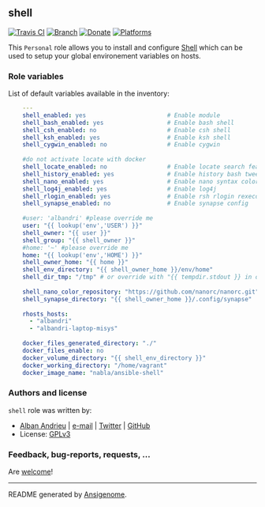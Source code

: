 ## shell

[![Travis CI](http://img.shields.io/travis/AlbanAndrieu/ansible-shell.svg?style=flat)](http://travis-ci.org/AlbanAndrieu/ansible-shell) [![Branch](http://img.shields.io/github/tag/AlbanAndrieu/ansible-shell.svg?style=flat-square)](https://github.com/AlbanAndrieu/ansible-shell/tree/master) [![Donate](https://img.shields.io/gratipay/AlbanAndrieu.svg?style=flat)](https://www.gratipay.com/AlbanAndrieu)  [![Platforms](http://img.shields.io/badge/platforms-debian%20/%20ubuntu-lightgrey.svg?style=flat)](#)

This ``Personal`` role allows you to install and configure [Shell](http://fr.wikipedia.org/wiki/Shell_Unix) 
which can be used to setup your global environement variables on hosts.




### Role variables

List of default variables available in the inventory:

```yaml
    ---
    shell_enabled: yes                       # Enable module
    shell_bash_enabled: yes                  # Enable bash shell
    shell_csh_enabled: no                    # Enable csh shell
    shell_ksh_enabled: yes                   # Enable ksh shell
    shell_cygwin_enabled: no                 # Enable cygwin
    
    #do not activate locate with docker
    shell_locate_enabled: no                 # Enable locate search feature
    shell_history_enabled: yes               # Enable history bash tweek
    shell_nano_enabled: yes                  # Enable nano syntax color
    shell_log4j_enabled: yes                 # Enable log4j
    shell_rlogin_enabled: yes                # Enable rsh rlogin rexecd
    shell_synapse_enabled: no                # Enable synapse config
    
    #user: 'albandri' #please override me
    user: "{{ lookup('env','USER') }}"
    shell_owner: "{{ user }}"
    shell_group: "{{ shell_owner }}"
    #home: '~' #please override me
    home: "{{ lookup('env','HOME') }}"
    shell_owner_home: "{{ home }}"
    shell_env_directory: "{{ shell_owner_home }}/env/home"
    shell_dir_tmp: "/tmp" # or override with "{{ tempdir.stdout }} in order to have be sure to download the file"
    
    shell_nano_color_repository: "https://github.com/nanorc/nanorc.git"
    shell_synapse_directory: "{{ shell_owner_home }}/.config/synapse"
    
    rhosts_hosts:
      - "albandri"
      - "albandri-laptop-misys"
    
    docker_files_generated_directory: "./"
    docker_files_enable: no
    docker_volume_directory: "{{ shell_env_directory }}"
    docker_working_directory: "/home/vagrant"
    docker_image_name: "nabla/ansible-shell"
```




### Authors and license

`shell` role was written by:
- [Alban Andrieu](fr.linkedin.com/in/nabla/) | [e-mail](mailto:alban.andrieu@free.fr) | [Twitter](https://twitter.com/AlbanAndrieu) | [GitHub](https://github.com/AlbanAndrieu)
- License: [GPLv3](https://tldrlegal.com/license/gnu-general-public-license-v3-%28gpl-3%29)

### Feedback, bug-reports, requests, ...

Are [welcome](https://github.com/AlbanAndrieu/ansible-shell/issues)!

***

README generated by [Ansigenome](https://github.com/nickjj/ansigenome/).

